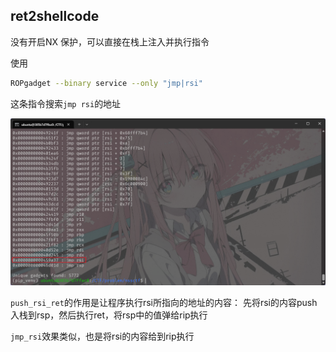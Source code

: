 ## ret2shellcode

没有开启NX 保护，可以直接在栈上注入并执行指令


使用
```sh
ROPgadget --binary service --only "jmp|rsi"
```

这条指令搜索`jmp rsi`的地址

![](./img/jmp_rsi.png)

`push_rsi_ret`的作用是让程序执行rsi所指向的地址的内容：
先将rsi的内容push入栈到rsp，然后执行ret，将rsp中的值弹给rip执行

`jmp_rsi`效果类似，也是将rsi的内容给到rip执行